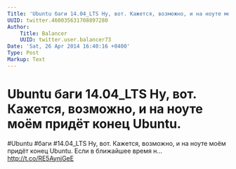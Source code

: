```yaml
---
Title: 'Ubuntu баги 14.04_LTS Ну, вот. Кажется, возможно, и на ноуте моём придёт конец Ubuntu.'
UUID: twitter.460035631708897280
Author:
    Title: Balancer
    UUID: twitter.user.balancer73
Date: 'Sat, 26 Apr 2014 16:40:16 +0400'
Type: Post
Markup: Text
---
```


# Ubuntu баги 14.04_LTS Ну, вот. Кажется, возможно, и на ноуте моём придёт конец Ubuntu.

#Ubuntu #баги #14.04_LTS Ну, вот. Кажется, возможно, и на
ноуте моём придёт конец Ubuntu. Если в ближайшее время н…
http://t.co/RE5AynjGeE